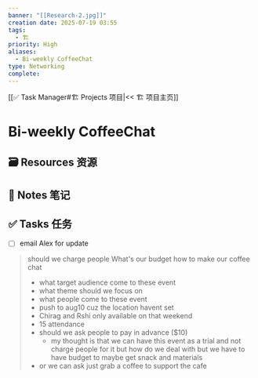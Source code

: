 ```yaml
---
banner: "[[Research-2.jpg]]"
creation date: 2025-07-19 03:55
tags:
  - 🏗️
priority: High
aliases:
  - Bi-weekly CoffeeChat
type: Networking
complete:
---
```

[[✅ Task Manager#🏗️ Projects 项目|<< 🏗️ 项目主页]]
# Bi-weekly CoffeeChat

## 🗃️ Resources 资源


## 📒 Notes 笔记


## ✅  Tasks 任务
- [ ] email Alex for update
> should we charge people
> What's our budget
> how to make our coffee chat
> 	- what  target audience come to these event 
> 	- what theme should we focus on 
> 	- what people come to these event 
> - push to aug10 cuz the location havent set
> - Chirag and Rshi only available on that weekend
> - 15 attendance 
> - should we ask people to pay in advance ($10) 
> 	- my thought is that we can have this event as a trial and not charge people for it but how do we deal with but we have to have budget to maybe get snack and materials
> - or we can ask just grab a coffee to support the cafe




